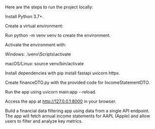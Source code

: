 Here are the steps to run the project locally:

Install Python 3.7+.

Create a virtual environment:

Run python -m venv venv to create the environment.

Activate the environment with:

Windows: .\venv\Scripts\activate

macOS/Linux: source venv/bin/activate

Install dependencies with pip install fastapi uvicorn httpx.

Create financeDTO.py with the provided code for IncomeStatementDTO.

Run the app using uvicorn main:app --reload.

Access the app at http://127.0.0.1:8000 in your browser.




Build a financial data filtering app using data from a single API endpoint. The app will fetch
annual income statements for AAPL (Apple) and allow users to filter and analyze key metrics.
